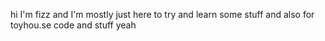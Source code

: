 hi I'm fizz and I'm mostly just here to try and learn some stuff and also for toyhou.se code and stuff yeah

<!---
fizzym0th/fizzym0th is a ✨ special ✨ repository because its `README.md` (this file) appears on your GitHub profile.
You can click the Preview link to take a look at your changes.
--->
